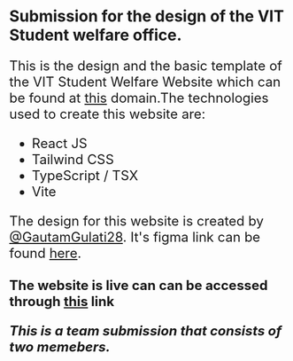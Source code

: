 

# Submission for the design of the VIT Student welfare office.
<font size=5>

This is the design and the basic template of the VIT Student Welfare Website which can be found at <a href="https://vit.ac.in/campuslife/studentswelfare">this</a> domain.The technologies used to create this website are:

- React JS
- Tailwind CSS
- TypeScript / TSX
- Vite

The design for this website is created by <a href="https://github.com/GautamGulati28"> @GautamGulati28</a>. It's figma link can be found <a href="https://www.figma.com/file/Cgf3p01NtO4WJzkRHF3NZK/VIT-SW-TASK?node-id=0%3A1&t=EGdR4oILNwAWrQd6-1"> here</a>.
<b>
<br>
<br>
The website is live can can be accessed through <a href="https://vit-sw-task-clone.vercel.app">this</a> link

<i>
This is a team submission that consists of two memebers.
</b></i>
